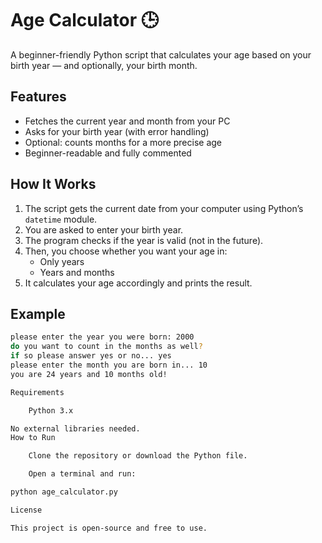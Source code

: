 # Age Calculator 🕒

A beginner-friendly Python script that calculates your age based on your birth year — and optionally, your birth month.

## Features

- Fetches the current year and month from your PC
- Asks for your birth year (with error handling)
- Optional: counts months for a more precise age
- Beginner-readable and fully commented

## How It Works

1. The script gets the current date from your computer using Python’s `datetime` module.
2. You are asked to enter your birth year.
3. The program checks if the year is valid (not in the future).
4. Then, you choose whether you want your age in:
   - Only years  
   - Years and months
5. It calculates your age accordingly and prints the result.

## Example

```bash
please enter the year you were born: 2000
do you want to count in the months as well?
if so please answer yes or no... yes
please enter the month you are born in... 10
you are 24 years and 10 months old!

Requirements

    Python 3.x

No external libraries needed.
How to Run

    Clone the repository or download the Python file.

    Open a terminal and run:

python age_calculator.py

License

This project is open-source and free to use.
